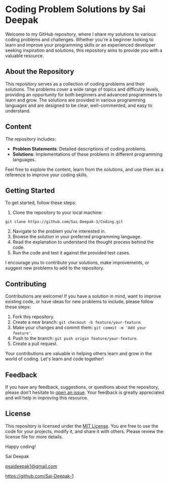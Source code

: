 # Coding Problem Solutions by Sai Deepak

Welcome to my GitHub repository, where I share my solutions to various coding problems and challenges. Whether you're a beginner looking to learn and improve your programming skills or an experienced developer seeking inspiration and solutions, this repository aims to provide you with a valuable resource.

## About the Repository

This repository serves as a collection of coding problems and their solutions. The problems cover a wide range of topics and difficulty levels, providing an opportunity for both beginners and advanced programmers to learn and grow. The solutions are provided in various programming languages and are designed to be clear, well-commented, and easy to understand.

## Content

The repository includes:

- **Problem Statements**: Detailed descriptions of coding problems.
- **Solutions**: Implementations of these problems in different programming languages.

Feel free to explore the content, learn from the solutions, and use them as a reference to improve your coding skills.

## Getting Started

To get started, follow these steps:

1. Clone the repository to your local machine:
```
git clone https://github.com/Sai-Deepak-1/Coding.git
```

2. Navigate to the problem you're interested in.
3. Browse the solution in your preferred programming language.
4. Read the explanation to understand the thought process behind the code.
5. Run the code and test it against the provided test cases.

I encourage you to contribute your solutions, make improvements, or suggest new problems to add to the repository.

## Contributing

Contributions are welcome! If you have a solution in mind, want to improve existing code, or have ideas for new problems to include, please follow these steps:

1. Fork this repository.
2. Create a new branch: `git checkout -b feature/your-feature`.
3. Make your changes and commit them: `git commit -m 'Add your feature'`.
4. Push to the branch: `git push origin feature/your-feature`.
5. Create a pull request.

Your contributions are valuable in helping others learn and grow in the world of coding. Let's learn and code together!

## Feedback

If you have any feedback, suggestions, or questions about the repository, please don't hesitate to [open an issue](https://github.com/Sai-Deepak-1/Coding/issues). Your feedback is greatly appreciated and will help in improving this resource.

## License

This repository is licensed under the [MIT License](LICENSE). You are free to use the code for your projects, modify it, and share it with others. Please review the license file for more details.

Happy coding!

Sai Deepak

psaideepak1@gmail.com

https://github.com/Sai-Deepak-1
